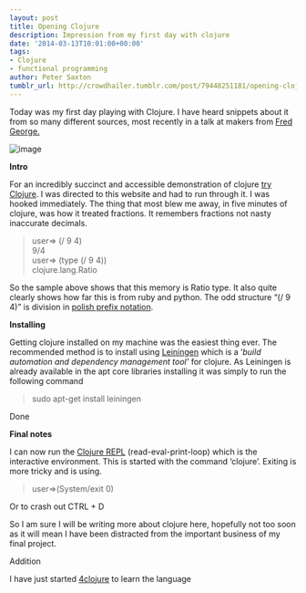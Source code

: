 ```yaml
---
layout: post
title: Opening Clojure
description: Impression from my first day with clojure
date: '2014-03-13T10:01:00+00:00'
tags:
- Clojure
- functional programming
author: Peter Saxton
tumblr_url: http://crowdhailer.tumblr.com/post/79448251181/opening-clojure
---
```

<p>Today was my first day playing with Clojure. I have heard snippets about it from so many different sources, most recently in a talk at makers from <a href="https://twitter.com/fgeorge52" title="Fred George on Twitter" target="_blank">Fred George.</a> </p>
<p><img alt="image" src="https://31.media.tumblr.com/516e5be0cc307adbdc22f811eeed91e4/tumblr_inline_n2dgj4yDHX1s4ay8u.png"/></p>

<p><!-- more --></p>
<p><strong>Intro</strong></p>
<p>For an incredibly succinct and accessible demonstration of clojure <a href="http://tryclj.com/" title="Try Clojure" target="_blank">try Clojure</a>. I was directed to this website and had to run through it. I was hooked immediately. The thing that most blew me away, in five minutes of clojure, was how it treated fractions. It remembers fractions not nasty inaccurate decimals.</p>
<blockquote>
<p>user=&gt; (/ 9 4)<br/>9/4<br/>user=&gt; (type (/ 9 4))<br/>clojure.lang.Ratio</p>
</blockquote>
<p>So the sample above shows that this memory is Ratio type. It also quite clearly shows how far this is from ruby and python. The odd structure &ldquo;(/ 9 4)&rdquo; is division in <a href="http://en.wikipedia.org/wiki/Polish_notation" title="Polish_notation wiki" target="_blank">polish prefix notation</a>. </p>
<p><strong>Installing</strong></p>
<p>Getting clojure installed on my machine was the easiest thing ever. The recommended method is to install using <a href="http://leiningen.org/" title="Leiningen" target="_blank">Leiningen</a> which is a &rsquo;<em>build automation and dependency management tool&rsquo;</em> for clojure. As Leiningen is already available in the apt core libraries installing it was simply to run the following command</p>
<blockquote>
<p>sudo apt-get install leiningen</p>
</blockquote>
<p>Done</p>
<p><strong>Final notes</strong></p>
<p>I can now run the <a href="http://clojure.org/repl_and_main" title="repl_and_main" target="_blank">Clojure REPL</a> (read-eval-print-loop) which is the interactive environment. This is started with the command &lsquo;clojure&rsquo;. Exiting is more tricky and is using.</p>
<blockquote>
<p>user=&gt;(System/exit 0)</p>
</blockquote>
<p>Or to crash out CTRL + D</p>
<p>So I am sure I will be writing more about clojure here, hopefully not too soon as it will mean I have been distracted from the important business of my final project.</p>
<p>Addition</p>
<p>I have just started <a href="http://www.4clojure.com/" title="4clojure - home" target="_blank">4clojure</a> to learn the language</p>
